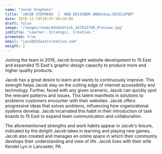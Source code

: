 ```yaml
---
name: "Jacob Stephens"
title: "JACOB STEPHENS  |  WEB DESIGNER AND&nbsp;DEVELOPER"
date: 2018-11-19T10:47:58+10:00
draft: false
image: "/images/team/AdobeStock_167815740_Preview.jpg"
jobtitle: "Learner. Strategic. Creative."
promoted: true
email: "jacob@15eastcreative.com"
weight: 2
---
```


Joining the team in 2019, Jacob brought website development to 15 East and expanded 15 East's graphic design capacity to produce more and higher quality&nbsp;products.

Jacob has a great desire to learn and wants to continuously improve. This strength helps Jacob stay on the cutting edge of internet accessibility and technology. Further, faced with any given scenario, Jacob can quickly spot the relevant patterns and issues. This talent manifests in solutions to problems customers encounter with their websites. Jacob offers progressive ideas that solves problems, influencing how organizational systems develop. Jacob incarnated this habit in their introduction of task boards to 15 East to expand team communication and&nbsp;collaboration.

The aforementioned strengths and work habits appear in Jacob's leisure, indicated by the delight Jacob takes in learning and playing new games. Jacob also created and manages an online space in which their community develops their understanding and view of life. Jacob lives with their wife Kendel Lyn in Lancaster,&nbsp;PA.
